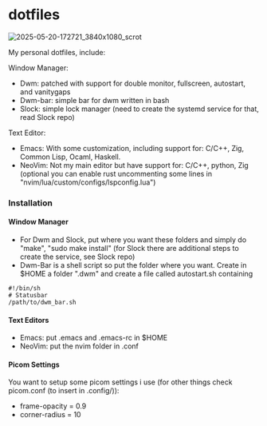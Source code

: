 # dotfiles

![2025-05-20-172721_3840x1080_scrot](https://github.com/user-attachments/assets/7ac67375-63d8-4aa6-9ad7-03b3d76b5a54)

My personal dotfiles, include:

Window Manager:
- Dwm: patched with support for double monitor, fullscreen, autostart, and vanitygaps
- Dwm-bar: simple bar for dwm written in bash
- Slock: simple lock manager (need to create the systemd service for that, read Slock repo)

Text Editor:    
- Emacs: With some customization, including support for: C/C++, Zig, Common Lisp, Ocaml, Haskell.
- NeoVim: Not my main editor but have support for: C/C++, python, Zig (optional you can enable rust uncommenting some lines in "nvim/lua/custom/configs/lspconfig.lua")

### Installation
#### Window Manager
- For Dwm and Slock, put where you want these folders and simply do "make", "sudo make install" (for Slock there are additional steps to create the service, see Slock repo)
- Dwm-Bar is a shell script so put the folder where you want. Create in $HOME a folder ".dwm" and create a file called autostart.sh containing 
```
#!/bin/sh
# Statusbar
/path/to/dwm_bar.sh
```

#### Text Editors
- Emacs: put .emacs and .emacs-rc in $HOME
- NeoVim: put the nvim folder in .conf

#### Picom Settings
You want to setup some picom settings i use (for other things check picom.conf (to insert in .config/)):
- frame-opacity = 0.9
- corner-radius = 10
